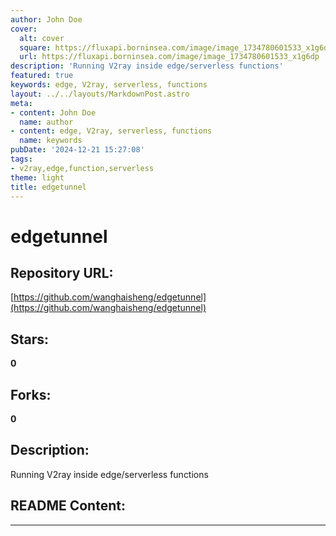 ```yaml
---
author: John Doe
cover:
  alt: cover
  square: https://fluxapi.borninsea.com/image/image_1734780601533_x1g6dp
  url: https://fluxapi.borninsea.com/image/image_1734780601533_x1g6dp
description: 'Running V2ray inside edge/serverless functions'
featured: true
keywords: edge, V2ray, serverless, functions
layout: ../../layouts/MarkdownPost.astro
meta:
- content: John Doe
  name: author
- content: edge, V2ray, serverless, functions
  name: keywords
pubDate: '2024-12-21 15:27:08'
tags:
- v2ray,edge,function,serverless
theme: light
title: edgetunnel
---
```


# edgetunnel

## Repository URL: 
[https://github.com/wanghaisheng/edgetunnel](https://github.com/wanghaisheng/edgetunnel)

## Stars: 
**0**

## Forks: 
**0**

## Description: 
Running V2ray inside edge/serverless functions

## README Content: 
------

